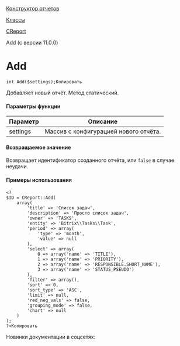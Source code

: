 [Конструктор отчетов](/api_help/report/index.php)

[Классы](/api_help/report/classes/index.php)

[CReport](/api_help/report/classes/creport/index.php)

Add (с версии 11.0.0)

Add
===

```
int Add($settings);Копировать
```

Добавляет новый отчёт. Метод статический.

#### Параметры функции

| Параметр | Описание |
| --- | --- |
| settings | Массив с конфигурацией нового отчёта. |

#### Возвращаемое значение

Возвращает идентификатор созданного отчёта, или `false` в случае неудачи.

#### Примеры использования

```
<?
$ID = CReport::Add(
	array(
		'title' => 'Список задач',
		'description' => 'Просто список задач',
		'owner' => 'TASKS',
		'entity' => 'Bitrix\\Tasks\\Task',
		'period' => array(
			'type' => 'month',
			'value' => null
		),
		'select' => array(
			0 => array('name' => 'TITLE'),
			1 => array('name' => 'PRIORITY'),
			2 => array('name' => 'RESPONSIBLE.SHORT_NAME'),
			3 => array('name' => 'STATUS_PSEUDO')
		),
		'filter' => array(),
		'sort' => 0,
		'sort_type' => 'ASC',
		'limit' => null,
		'red_neg_vals' => false,
		'grouping_mode' => false,
		'chart' => null
	)
);
?>Копировать
```

Новинки документации в соцсетях: